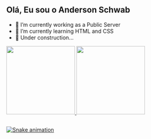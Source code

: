## Olá, Eu sou o Anderson Schwab 

- 🔭 I’m currently working as a Public Server
- 🌱 I’m currently learning HTML and CSS
- 🚧 Under construction...

<div>
  <a href="https://github.com/anderSchwab">
  <img height="180em" src="https://github-readme-stats.vercel.app/api?username=anderSchwab&show_icons=true&theme=dark&include_all_commits=true&count_private=true"/>
  <img height="180em" src="https://github-readme-stats.vercel.app/api/top-langs/?username=anderSchwab&layout=compact&langs_count=7&theme=dark"/>
</div>

##

  ![Snake animation](https://github.com/anderSchwab/anderSchwab/blob/output/github-contribution-grid-snake.svg)


